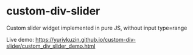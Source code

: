 # custom-div-slider
Custom slider widget implemented in pure JS, without input type=range

Live demo:
https://yuriykuzin.github.io/custom-div-slider/custom_div_slider_demo.html
